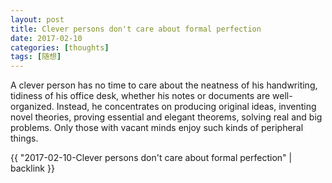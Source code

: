 ```yaml
---
layout: post
title: Clever persons don't care about formal perfection
date: 2017-02-10
categories: [thoughts]
tags: [随想]
---
```


A clever person has no time to care about the neatness of his handwriting, tidiness of his office desk, whether his notes or documents are well-organized. Instead, he concentrates on producing original ideas, inventing novel theories, proving essential and elegant theorems, solving real and big problems. Only those with vacant minds enjoy such kinds of peripheral things.

{{ "2017-02-10-Clever persons don't care about formal perfection" | backlink }}
